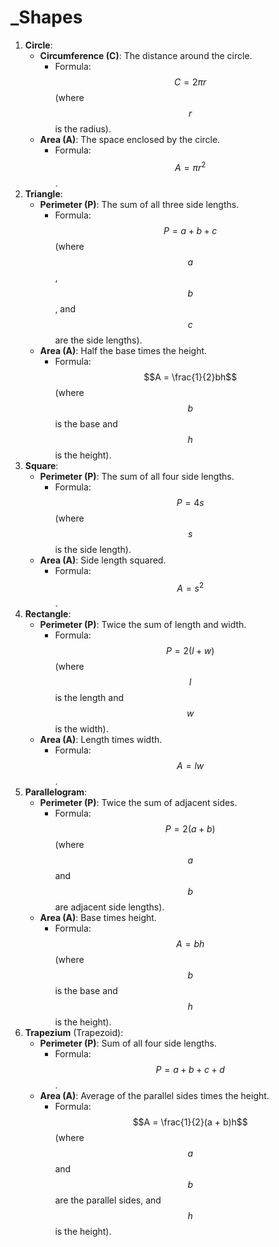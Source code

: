 # _Shapes

1. **Circle**:
   - **Circumference (C)**: The distance around the circle.
     - Formula: $$C = 2\pi r$$ (where $$r$$ is the radius).
   - **Area (A)**: The space enclosed by the circle.
     - Formula: $$A = \pi r^2$$.
2. **Triangle**:
   - **Perimeter (P)**: The sum of all three side lengths.
     - Formula: $$P = a + b + c$$ (where $$a$$, $$b$$, and $$c$$ are the side lengths).
   - **Area (A)**: Half the base times the height.
     - Formula: $$A = \frac{1}{2}bh$$ (where $$b$$ is the base and $$h$$ is the height).
3. **Square**:
   - **Perimeter (P)**: The sum of all four side lengths.
     - Formula: $$P = 4s$$ (where $$s$$ is the side length).
   - **Area (A)**: Side length squared.
     - Formula: $$A = s^2$$.
4. **Rectangle**:
   - **Perimeter (P)**: Twice the sum of length and width.
     - Formula: $$P = 2(l + w)$$ (where $$l$$ is the length and $$w$$ is the width).
   - **Area (A)**: Length times width.
     - Formula: $$A = lw$$.
5. **Parallelogram**:
   - **Perimeter (P)**: Twice the sum of adjacent sides.
     - Formula: $$P = 2(a + b)$$ (where $$a$$ and $$b$$ are adjacent side lengths).
   - **Area (A)**: Base times height.
     - Formula: $$A = bh$$ (where $$b$$ is the base and $$h$$ is the height).
6. **Trapezium** (Trapezoid):
   - **Perimeter (P)**: Sum of all four side lengths.
     - Formula: $$P = a + b + c + d$$.
   - **Area (A)**: Average of the parallel sides times the height.
     - Formula: $$A = \frac{1}{2}(a + b)h$$ (where $$a$$ and $$b$$ are the parallel sides, and $$h$$ is the height).

